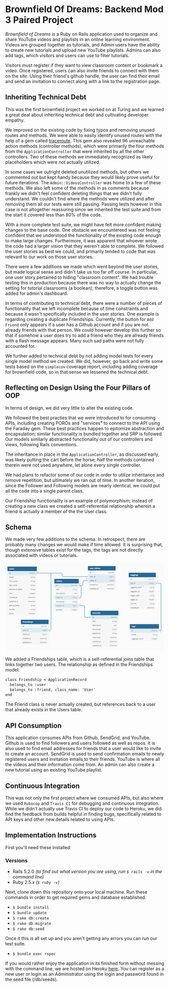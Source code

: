 # Brownfield Of Dreams: Backend Mod 3 Paired Project

_Brownfield of Dreams_ is a Ruby on Rails application used to organize and share YouTube videos and playlists in an online learning environment. Videos are grouped together as tutorials, and Admin users have the ability to create new tutorials and upload new YouTube playlists. Admins can also add tags, which visitors and users can use to filter tutorials.

Visitors must register if they want to view classroom content or bookmark a video. Once registered, users can also invite friends to connect with them on the site. Using their friend's github handle, the user can find their email and send an invitation to connect along with a link to the registration page.

## Inheriting Technical Debt

This was the first brownfield project we worked on at Turing and we learned a great deal about inheriting technical debt and cultivating developer empathy.

We improved on the existing code by fixing typos and removing unused routes and methods. We were able to easily identify unused routes with the help of a gem called [traceroute](https://github.com/amatsuda/traceroute). This gem also revealed 96 unreachable action methods (controller methods), which were primarily the four methods from the `ApplicationController` that were inherited by all the other controllers. Two of these methods we immediately recognized as likely placeholders which were not actually utilized.

In some cases we outright deleted unutilized methods, but others we commented out but kept handy because they would likely prove useful for future iterations. The `Admin::VideosController` was home to a few of these methods. We also left some of the methods in as comments because frankly we didn't feel confident deleting things that we didn't fully understand. We couldn't find where the methods were utilized and after removing them all our tests were still passing. Passing tests however in this case is not altogether reassuring since we inherited the test suite and from the start it covered less than 80% of the code.

With a more complete test suite, we might have felt more confident making changes to the base code. One obstacle we encountereed was not feeling confident that we understood the functionality of the existing code enough to make large changes. Furthermore, it was apparent that whoever wrote the code had a larger vision that they weren't able to complete. We followed the user stories as best we could, and primarily tended to code that was relevant to our work on those user stories.

There were a few additions we made which went beyond the user stories, but made logical sense and didn't take us too far off course. In particular, one user story pertained to hiding "classroom content". We had trouble testing this in production because there was no way to actually change the setting for tutorial classrooms (a boolean); therefore, a toggle button was added for admin's dashboard.

In terms of contributing to technical debt, there were a number of pieces of functionality that we left incomplete because of time constraints and because it wasn't specifically included in the user stories. One example is regarding creating a duplicate Friendships. Currently, the button for `Add Friend` only appears if a user has a Github account and if you are not already friends with that person. We could however develop this further so that if somehow a user does try to add a friend who they are already friends with a flash message appears. Many such sad paths were not fully accounted for. 

We further added to technical debt by not adding model tests for every single model method we created. We did, however, go back and write some tests based on the `simplecov` coverage report, including adding coverage for brownfield code, so in that sense we lessened the technical debt. 

## Reflecting on Design Using the Four Pillars of OOP

In terms of design, we did very little to alter the existing code.

We followed the best practies that we were introduced to for consuming APIs, including creating POROs and "services" to connect to the API using the Faraday gem. These best practices happen to epitomize abstraction and encapsulation; similar functionality is bundled together and SRP is followed. Our models similarly abstracted functionality out of our controllers and views, following Rails conventions.

The inheritance in place in the `ApplicationController`, as discussed early, was likely putting the cart before the horse; half the methods contained therein were not used anywhere, let alone every single controller.

We had plans to refactor some of our code in order to utilize inheritance and remove repetition, but ultimately we ran out of time. In another iteration, since the Follower and Following models are nearly identical, we could put all the code into a single parent class.

Our Friendship functionality is an example of polymorphism; instead of creating a new class we created a self-referential relationship wherein a friend is actually a member of the the User class.

## Schema

We made very few additions to the schema. In retrospect, there are probably many changes we would make if time allowed. It is surprising that, though extensive tables exist for the tags, the tags are not directly associated with videos or tutorials.  

![Schema](/public/images/schema.png)

We added a Friendships table, which is a self-referential joins table that links together two users. The relationship as defined in the Friendships model:

```
class Friendship < ApplicationRecord
  belongs_to :user
  belongs_to :friend, class_name: 'User'
end
```

The Friend class is never actually created, but references back to a user that already exists in the Users table.

## API Consumption

This application consumes APIs from Github, SendGrid, and YouTube. Github is used to find followers and users followed as well as repos. It is also used to find email addresses for friends that a user would like to invite to create an account. SendGrid is used to send confirmation emails to newly registered users and invitation emails to their friends. YouTube is where all the videos and their information come from. An admin can also create a new tutorial using an existing YouTube playlist.

## Continuous Integration

This was not only the first project where we consumed APIs, but also where we used `Rubocop` and `Travis CI` for debugging and continuous integration. While we didn't actually use Travis CI to deploy our code to Heroku, we did find the feedback from builds helpful in finding bugs, specifically related to API keys and other new details related to using APIs.

## Implementation Instructions

First you'll need these installed:
### Versions
- Rails 5.2.0
_(to find out what version you are using, run `$ rails -v` in the command line)_
- Ruby 2.5.x
_(`$ ruby -v`)_

Next, clone down this repository onto your local machine.
Run these commands in order to get required gems and database established.
- `$ bundle install`
- `$ bundle update`
- `$ rake db:create`
- `$ rake db:migrate`
- `$ rake db:seed`

Once it this is all set up and you aren't getting any errors you can run our test suite.

- `$ bundle exec rspec`

If you would rather enjoy the application in its finished form without messing with the command line, we are hosted on Heroku [here](https://brownfield-of-dreams-sb-rp.herokuapp.com/). You can register as a new user or login as an Administrator using the login and password found in the seed file (/db/seeds).
